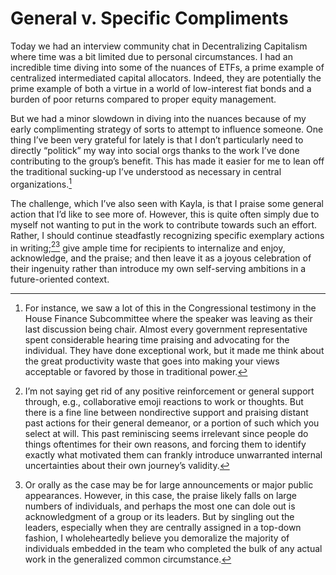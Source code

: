 # General v. Specific Compliments

Today we had an interview community chat in Decentralizing Capitalism where time was a bit limited due to personal circumstances. I had an incredible time diving into some of the nuances of ETFs, a prime example of centralized intermediated capital allocators. Indeed, they are potentially the prime example of both a virtue in a world of low-interest fiat bonds and a burden of poor returns compared to proper equity management.

But we had a minor slowdown in diving into the nuances because of my early complimenting strategy of sorts to attempt to influence someone. One thing I’ve been very grateful for lately is that I don’t particularly need to directly “politick” my way into social orgs thanks to the work I’ve done contributing to the group’s benefit. This has made it easier for me to lean off the traditional sucking-up I’ve understood as necessary in central organizations.[^cong]

The challenge, which I’ve also seen with Kayla, is that I praise some general action that I’d like to see more of. However, this is quite often simply due to myself not wanting to put in the work to contribute towards such an effort. Rather, I should continue steadfastly recognizing specific exemplary actions in writing;[^emojis][^oral] give ample time for recipients to internalize and enjoy, acknowledge, and the praise; and then leave it as a joyous celebration of their ingenuity rather than introduce my own self-serving ambitions in a future-oriented context.


[^cong]: For instance, we saw a lot of this in the Congressional testimony in the House Finance Subcommittee where the speaker was leaving as their last discussion being chair. Almost every government representative spent considerable hearing time praising and advocating for the individual. They have done exceptional work, but it made me think about the great productivity waste that goes into making your views acceptable or favored by those in traditional power.
[^emojis]: I’m not saying get rid of any positive reinforcement or general support through, e.g., collaborative emoji reactions to work or thoughts. But there is a fine line between nondirective support and praising distant past actions for their general demeanor, or a portion of such which you select at will. This past reminiscing seems irrelevant since people do things oftentimes for their own reasons, and forcing them to identify exactly what motivated them can frankly introduce unwarranted internal uncertainties about their own journey’s validity.
[^oral]: Or orally as the case may be for large announcements or major public appearances. However, in this case, the praise likely falls on large numbers of individuals, and perhaps the most one can dole out is acknowledgment of a group or its leaders. But by singling out the leaders, especially when they are centrally assigned in a top-down fashion, I wholeheartedly believe you demoralize the majority of individuals embedded in the team who completed the bulk of any actual work in the generalized common circumstance.
